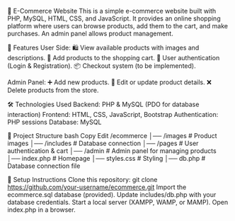 🛒 E-Commerce Website
This is a simple e-commerce website built with PHP, MySQL, HTML, CSS, and JavaScript. It provides an online shopping platform where users can browse products, add them to the cart, and make purchases. An admin panel allows product management.

🚀 Features
User Side:
🛍️ View available products with images and descriptions.
🛒 Add products to the shopping cart.
🔐 User authentication (Login & Registration).
📦 Checkout system (to be implemented).


Admin Panel:
➕ Add new products.
📝 Edit or update product details.
❌ Delete products from the store.

🛠️ Technologies Used
Backend: PHP & MySQL (PDO for database interaction)
Frontend: HTML, CSS, JavaScript, Bootstrap
Authentication: PHP sessions
Database: MySQL


📂 Project Structure
bash
Copy
Edit
/ecommerce
│── /images        # Product images
│── /includes      # Database connection
│── /pages         # User authentication & cart
│── /admin         # Admin panel for managing products
│── index.php      # Homepage
│── styles.css     # Styling
│── db.php         # Database connection file


📌 Setup Instructions
Clone this repository:
git clone https://github.com/your-username/ecommerce.git
Import the ecommerce.sql database (provided).
Update includes/db.php with your database credentials.
Start a local server (XAMPP, WAMP, or MAMP).
Open index.php in a browser.
